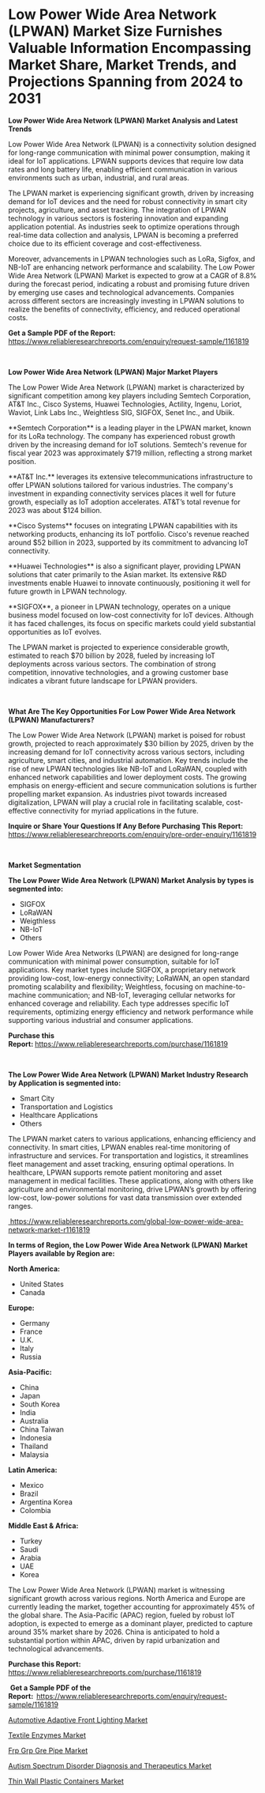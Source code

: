 <p><h1>Low Power Wide Area Network (LPWAN) Market Size Furnishes Valuable Information Encompassing Market Share, Market Trends, and Projections Spanning from 2024 to 2031</h1></p><p><strong>Low Power Wide Area Network (LPWAN) Market Analysis and Latest Trends</strong></p>
<p><p>Low Power Wide Area Network (LPWAN) is a connectivity solution designed for long-range communication with minimal power consumption, making it ideal for IoT applications. LPWAN supports devices that require low data rates and long battery life, enabling efficient communication in various environments such as urban, industrial, and rural areas. </p><p>The LPWAN market is experiencing significant growth, driven by increasing demand for IoT devices and the need for robust connectivity in smart city projects, agriculture, and asset tracking. The integration of LPWAN technology in various sectors is fostering innovation and expanding application potential. As industries seek to optimize operations through real-time data collection and analysis, LPWAN is becoming a preferred choice due to its efficient coverage and cost-effectiveness. </p><p>Moreover, advancements in LPWAN technologies such as LoRa, Sigfox, and NB-IoT are enhancing network performance and scalability. The Low Power Wide Area Network (LPWAN) Market is expected to grow at a CAGR of 8.8% during the forecast period, indicating a robust and promising future driven by emerging use cases and technological advancements. Companies across different sectors are increasingly investing in LPWAN solutions to realize the benefits of connectivity, efficiency, and reduced operational costs.</p></p>
<p><strong>Get a Sample PDF of the Report:&nbsp;</strong> <a href="https://www.reliableresearchreports.com/enquiry/request-sample/1161819?utm_campaign=12&utm_medium=2&utm_source=Github&utm_content=ia&utm_term=10122024&utm_id=low-power-wide-area-network-lpwan">https://www.reliableresearchreports.com/enquiry/request-sample/1161819</a></p>
<p>&nbsp;</p>
<p><strong>Low Power Wide Area Network (LPWAN) Major Market Players</strong></p>
<p><p>The Low Power Wide Area Network (LPWAN) market is characterized by significant competition among key players including Semtech Corporation, AT&T Inc., Cisco Systems, Huawei Technologies, Actility, Ingenu, Loriot, Waviot, Link Labs Inc., Weightless SIG, SIGFOX, Senet Inc., and Ubiik. </p><p>**Semtech Corporation** is a leading player in the LPWAN market, known for its LoRa technology. The company has experienced robust growth driven by the increasing demand for IoT solutions. Semtech's revenue for fiscal year 2023 was approximately $719 million, reflecting a strong market position.</p><p>**AT&T Inc.** leverages its extensive telecommunications infrastructure to offer LPWAN solutions tailored for various industries. The company's investment in expanding connectivity services places it well for future growth, especially as IoT adoption accelerates. AT&T’s total revenue for 2023 was about $124 billion.</p><p>**Cisco Systems** focuses on integrating LPWAN capabilities with its networking products, enhancing its IoT portfolio. Cisco's revenue reached around $52 billion in 2023, supported by its commitment to advancing IoT connectivity.</p><p>**Huawei Technologies** is also a significant player, providing LPWAN solutions that cater primarily to the Asian market. Its extensive R&D investments enable Huawei to innovate continuously, positioning it well for future growth in LPWAN technology.</p><p>**SIGFOX**, a pioneer in LPWAN technology, operates on a unique business model focused on low-cost connectivity for IoT devices. Although it has faced challenges, its focus on specific markets could yield substantial opportunities as IoT evolves.</p><p>The LPWAN market is projected to experience considerable growth, estimated to reach $70 billion by 2028, fueled by increasing IoT deployments across various sectors. The combination of strong competition, innovative technologies, and a growing customer base indicates a vibrant future landscape for LPWAN providers.</p></p>
<p>&nbsp;</p>
<p><strong>What Are The Key Opportunities For Low Power Wide Area Network (LPWAN) Manufacturers?</strong></p>
<p><p>The Low Power Wide Area Network (LPWAN) market is poised for robust growth, projected to reach approximately $30 billion by 2025, driven by the increasing demand for IoT connectivity across various sectors, including agriculture, smart cities, and industrial automation. Key trends include the rise of new LPWAN technologies like NB-IoT and LoRaWAN, coupled with enhanced network capabilities and lower deployment costs. The growing emphasis on energy-efficient and secure communication solutions is further propelling market expansion. As industries pivot towards increased digitalization, LPWAN will play a crucial role in facilitating scalable, cost-effective connectivity for myriad applications in the future.</p></p>
<p><strong>Inquire or Share Your Questions If Any Before Purchasing This Report:</strong> <a href="https://www.reliableresearchreports.com/enquiry/pre-order-enquiry/1161819?utm_campaign=12&utm_medium=2&utm_source=Github&utm_content=ia&utm_term=10122024&utm_id=low-power-wide-area-network-lpwan">https://www.reliableresearchreports.com/enquiry/pre-order-enquiry/1161819</a></p>
<p>&nbsp;</p>
<p><strong>Market Segmentation</strong></p>
<p><strong>The Low Power Wide Area Network (LPWAN) Market Analysis by types is segmented into:</strong></p>
<p><ul><li>SIGFOX</li><li>LoRaWAN</li><li>Weigthless</li><li>NB-IoT</li><li>Others</li></ul></p>
<p><p>Low Power Wide Area Networks (LPWAN) are designed for long-range communication with minimal power consumption, suitable for IoT applications. Key market types include SIGFOX, a proprietary network providing low-cost, low-energy connectivity; LoRaWAN, an open standard promoting scalability and flexibility; Weightless, focusing on machine-to-machine communication; and NB-IoT, leveraging cellular networks for enhanced coverage and reliability. Each type addresses specific IoT requirements, optimizing energy efficiency and network performance while supporting various industrial and consumer applications.</p></p>
<p><strong>Purchase this Report:&nbsp;</strong><a href="https://www.reliableresearchreports.com/purchase/1161819?utm_campaign=12&utm_medium=2&utm_source=Github&utm_content=ia&utm_term=10122024&utm_id=low-power-wide-area-network-lpwan">https://www.reliableresearchreports.com/purchase/1161819</a></p>
<p>&nbsp;</p>
<p><strong>The Low Power Wide Area Network (LPWAN) Market Industry Research by Application is segmented into:</strong></p>
<p><ul><li>Smart City</li><li>Transportation and Logistics</li><li>Healthcare Applications</li><li>Others</li></ul></p>
<p><p>The LPWAN market caters to various applications, enhancing efficiency and connectivity. In smart cities, LPWAN enables real-time monitoring of infrastructure and services. For transportation and logistics, it streamlines fleet management and asset tracking, ensuring optimal operations. In healthcare, LPWAN supports remote patient monitoring and asset management in medical facilities. These applications, along with others like agriculture and environmental monitoring, drive LPWAN’s growth by offering low-cost, low-power solutions for vast data transmission over extended ranges.</p></p>
<p><a href="https://www.reliableresearchreports.com/global-low-power-wide-area-network-market-r1161819?utm_campaign=12&utm_medium=2&utm_source=Github&utm_content=ia&utm_term=10122024&utm_id=low-power-wide-area-network-lpwan">&nbsp;https://www.reliableresearchreports.com/global-low-power-wide-area-network-market-r1161819</a></p>
<p><strong>In terms of Region, the Low Power Wide Area Network (LPWAN) Market Players available by Region are:</strong></p>
<p>
    <p> <strong> North America: </strong>
        <ul>
            <li>United States</li>
            <li>Canada</li>
        </ul>
        </p> 
    <p> <strong> Europe: </strong>
        <ul>
            <li>Germany</li>
            <li>France</li>
            <li>U.K.</li>
            <li>Italy</li>
            <li>Russia</li>
        </ul>
        </p> 
    <p> <strong> Asia-Pacific: </strong>
        <ul>
            <li>China</li>
            <li>Japan</li>
            <li>South Korea</li>
            <li>India</li>
            <li>Australia</li>
            <li>China Taiwan</li>
            <li>Indonesia</li>
            <li>Thailand</li>
            <li>Malaysia</li>
        </ul>
        </p> 
    <p> <strong> Latin America: </strong>
        <ul>
            <li>Mexico</li>
            <li>Brazil</li>
            <li>Argentina Korea</li>
            <li>Colombia</li>
        </ul>
        </p> 
    <p> <strong> Middle East & Africa: </strong>
        <ul>
            <li>Turkey</li>
            <li>Saudi</li>
            <li>Arabia</li>
            <li>UAE</li>
            <li>Korea</li>
        </ul>
    </p>
    </p>
<p><p>The Low Power Wide Area Network (LPWAN) market is witnessing significant growth across various regions. North America and Europe are currently leading the market, together accounting for approximately 45% of the global share. The Asia-Pacific (APAC) region, fueled by robust IoT adoption, is expected to emerge as a dominant player, predicted to capture around 35% market share by 2026. China is anticipated to hold a substantial portion within APAC, driven by rapid urbanization and technological advancements.</p></p>
<p><strong>Purchase this Report: </strong><a href="https://www.reliableresearchreports.com/purchase/1161819?utm_campaign=12&utm_medium=2&utm_source=Github&utm_content=ia&utm_term=10122024&utm_id=low-power-wide-area-network-lpwan">https://www.reliableresearchreports.com/purchase/1161819</a></p>
<p>&nbsp;<strong>Get a Sample PDF of the Report:&nbsp;&nbsp;</strong><a href="https://www.reliableresearchreports.com/enquiry/request-sample/1161819?utm_campaign=12&utm_medium=2&utm_source=Github&utm_content=ia&utm_term=10122024&utm_id=low-power-wide-area-network-lpwan">https://www.reliableresearchreports.com/enquiry/request-sample/1161819</a></p>
<p><strong></strong></p>
<p><p><a href="https://www.linkedin.com/pulse/growth-revenue-insights-automotive-adaptive-front-lighting-1wt3e?utm_campaign=12&utm_medium=2&utm_source=Github&utm_content=ia&utm_term=10122024&utm_id=low-power-wide-area-network-lpwan">Automotive Adaptive Front Lighting Market</a></p><p><a href="https://www.linkedin.com/pulse/global-textile-enzymes-market-opportunities-forecast-period-t4vqf?utm_campaign=12&utm_medium=2&utm_source=Github&utm_content=ia&utm_term=10122024&utm_id=low-power-wide-area-network-lpwan">Textile Enzymes Market</a></p><p><a href="https://github.com/GenaGaines34/Market-Research-Report-List-1/blob/main/frp-grp-gre-pipe-market.md?utm_campaign=12&utm_medium=2&utm_source=Github&utm_content=ia&utm_term=10122024&utm_id=low-power-wide-area-network-lpwan">Frp Grp Gre Pipe Market</a></p><p><a href="https://github.com/JakirUddin511/Market-Research-Report-List-1/blob/main/autism-spectrum-disorder-diagnosis-and-therapeutics-market.md?utm_campaign=12&utm_medium=2&utm_source=Github&utm_content=ia&utm_term=10122024&utm_id=low-power-wide-area-network-lpwan">Autism Spectrum Disorder Diagnosis and Therapeutics Market</a></p><p><a href="https://www.linkedin.com/pulse/global-thin-wall-plastic-containers-industry-analysis-share-kcrlf?utm_campaign=12&utm_medium=2&utm_source=Github&utm_content=ia&utm_term=10122024&utm_id=low-power-wide-area-network-lpwan">Thin Wall Plastic Containers Market</a></p></p>